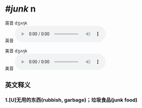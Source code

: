 # ***\#junk*** n
英音 dʒʌŋk  
英音
<audio src="./media/junk1_AAC.aac" controls="controls"></audio>

美音 dʒʌŋk  
美音
<audio src="./media/junk2_AAC.aac" controls="controls"></audio>



  

英文释义
---
### 1.**[U]无用的东西(rubbish, garbage)；垃圾食品(junk food)**  


